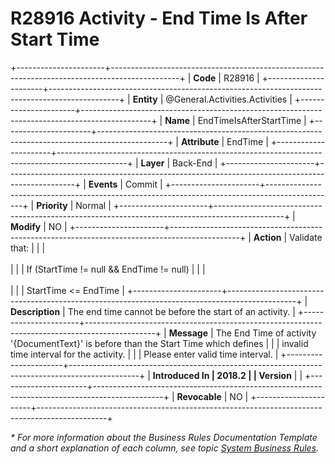 ﻿---
erp.type: business-rule
erp.entity: General.Activities.Activities
---

# R28916 Activity - End Time Is After Start Time
+----------------------+-----------------------------------------------------------------------------------------------+
| **Code**             | R28916                                                                                        |
+----------------------+-----------------------------------------------------------------------------------------------+
| **Entity**           | @General.Activities.Activities                                                                |
+----------------------+-----------------------------------------------------------------------------------------------+
| **Name**             | EndTimeIsAfterStartTime                                                                       |
+----------------------+-----------------------------------------------------------------------------------------------+
| **Attribute**        | EndTime                                                                                       |
+----------------------+-----------------------------------------------------------------------------------------------+
| **Layer**            | Back-End                                                                                      |
+----------------------+-----------------------------------------------------------------------------------------------+
| **Events**           | Commit                                                                                        |
+----------------------+-----------------------------------------------------------------------------------------------+
| **Priority**         | Normal                                                                                        |
+----------------------+-----------------------------------------------------------------------------------------------+
| **Modify**           | NO                                                                                            |
+----------------------+-----------------------------------------------------------------------------------------------+
| **Action**           | Validate that:                                                                                |
|                      | <br/><br/>                                                                                    |
|                      | If (StartTime != null && EndTime != null)                                                     |
|                      | <br/><br/>                                                                                    |
|                      | StartTime \<= EndTime                                                                         |
+----------------------+-----------------------------------------------------------------------------------------------+
| **Description**      | The end time cannot be before the start of an activity.                                       |
+----------------------+-----------------------------------------------------------------------------------------------+
| **Message**          | The End Time of activity \'{DocumentText}\' is before than the Start Time which defines       |
|                      | invalid time interval for the activity.                                                       |
|                      | Please enter valid time interval.                                                             |
+----------------------+-----------------------------------------------------------------------------------------------+
| **Introduced In      | 2018.2                                                                                        |
| Version**            |                                                                                               |
+----------------------+-----------------------------------------------------------------------------------------------+
| **Revocable**        | NO                                                                                            |
+----------------------+-----------------------------------------------------------------------------------------------+

*\* For more information about the Business Rules Documentation Template and a short explanation of each column, see
topic [System Business Rules](../templates/template-description-system-business-rules.md).*
